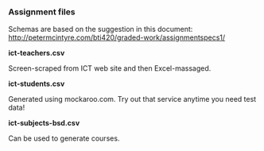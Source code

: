 ### Assignment files

Schemas are based on the suggestion in this document:  
http://petermcintyre.com/bti420/graded-work/assignmentspecs1/  

**ict-teachers.csv**

Screen-scraped from ICT web site and then Excel-massaged.  

**ict-students.csv**

Generated using mockaroo.com. Try out that service anytime you need test data!  

**ict-subjects-bsd.csv**

Can be used to generate courses.  
